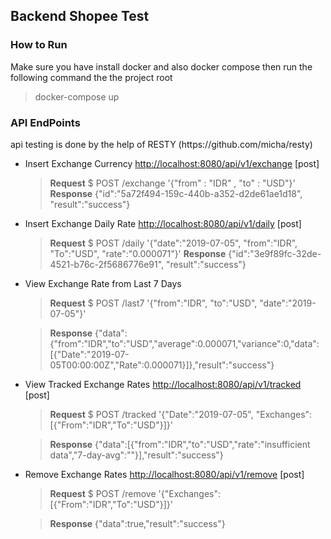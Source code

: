 <h2> Backend Shopee Test

<h3> How to Run </h3>
Make sure you have install docker and also docker compose then run the following command the the project root

> docker-compose up

<h3> API EndPoints </h3>
api testing is done by the help of RESTY (https://github.com/micha/resty)

 - Insert Exchange Currency [http://localhost:8080/api/v1/exchange](http://localhost:8080/api/v1/exchange) [post]
	 
	 

	> **Request** 
$ POST /exchange '{"from" : "IDR" , "to" : "USD"}'  
	>**Response**
	>{"id":"5a72f494-159c-440b-a352-d2de61ae1d18", "result":"success"}

- Insert Exchange Daily Rate [http://localhost:8080/api/v1/daily](http://localhost:8080/api/v1/daily) [post]

	> **Request**
$	POST /daily '{"date":"2019-07-05", "from":"IDR", "To":"USD", "rate":"0.000071"}'
	> **Response**
	>{"id":"3e9f89fc-32de-4521-b76c-2f5686776e91", "result":"success"}
- View Exchange Rate from Last 7 Days
	>**Request**
	>$ POST /last7 '{"from":"IDR", "to":"USD", "date":"2019-07-05"}'
	
	>**Response**
	>{"data":{"from":"IDR","to":"USD","average":0.000071,"variance":0,"data":[{"Date":"2019-07-05T00:00:00Z","Rate":0.000071}]},"result":"success"}
	
- View Tracked Exchange Rates [http://localhost:8080/api/v1/tracked](http://localhost:8080/api/v1/tracked) [post]
	> **Request**
	> $ POST /tracked '{"Date":"2019-07-05", "Exchanges":[{"From":"IDR","To":"USD"}]}'
	
	> **Response**
	> {"data":[{"from":"IDR","to":"USD","rate":"insufficient data","7-day-avg":""}],"result":"success"}

- Remove Exchange Rates [http://localhost:8080/api/v1/remove](http://localhost:8080/api/v1/remove) [post]
	> **Request**
	> $ POST /remove '{"Exchanges":[{"From":"IDR","To":"USD"}]}'
	
	> **Response**
	>  {"data":true,"result":"success"}
	
